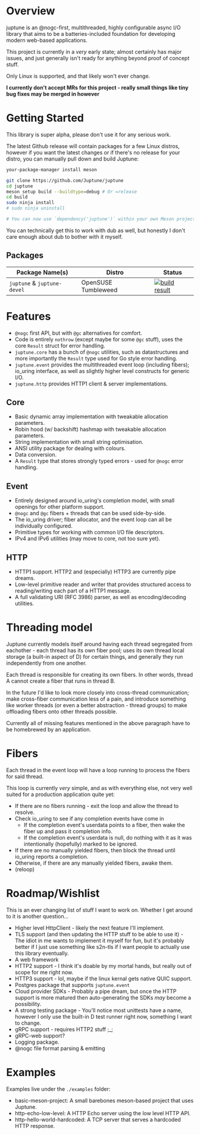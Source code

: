 # Overview

juptune is an @nogc-first, multithreaded, highly configurable async I/O library that aims to be a batteries-included foundation for developing modern web-based applications.

This project is currently in a _very_ early state; almost certainly has major issues, and just generally isn't ready for anything beyond proof of concept stuff.

Only Linux is supported, and that likely won't ever change.

**I currently don't accept MRs for this project - really small things like tiny bug fixes may be merged in however**

# Getting Started

This library is super alpha, please don't use it for any serious work.

The latest Github release will contain packages for a few Linux distros, however if you want the latest changes or
if there's no release for your distro, you can manually pull down and build Juptune:

```bash
your-package-manager install meson

git clone https://github.com/Juptune/juptune
cd juptune
meson setup build --buildtype=debug # Or =release
cd build
sudo ninja install
# sudo ninja uninstall

# You can now use `dependency('juptune')` within your own Meson projects.
```

You can technically get this to work with dub as well, but honestly I don't care enough about dub to bother with it myself.

## Packages

| Package Name(s)             | Distro              | Status |
| --------------------------- | ------------------- | ------ |
| `juptune` & `juptune-devel` | OpenSUSE Tumbleweed | [![build result](https://build.opensuse.org/projects/home:bchatha/packages/juptune/badge.svg?type=default)](https://build.opensuse.org/package/show/home:bchatha/juptune) |

# Features

* `@nogc` first API, but with `@gc` alternatives for comfort.
* Code is entirely `nothrow` (except maybe for some `@gc` stuff), uses the core `Result` struct for error handling.
* `juptune.core` has a bunch of `@nogc` utilities, such as datastructures and more importantly the `Result` type used for Go style error handling.
* `juptune.event` provides the multithreaded event loop (including fibers); io_uring interface, as well as slightly higher level constructs for generic I/O.
* `juptune.http` provides HTTP1 client & server implementations.

## Core

* Basic dynamic array implementation with tweakable allocation parameters.
* Robin hood (w/ backshift) hashmap with tweakable allocation parameters.
* String implementation with small string optimisation.
* ANSI utility package for dealing with colours.
* Data conversion.
* A `Result` type that stores strongly typed errors - used for `@nogc` error handling.

## Event

* Entirely designed around io_uring's completion model, with small openings for other platform support.
* `@nogc` and `@gc` fibers + threads that can be used side-by-side.
* The io_uring driver; fiber allocator, and the event loop can all be individually configured.
* Primitive types for working with common I/O file descriptors.
* IPv4 and IPv6 utilities (may move to core, not too sure yet).

## HTTP

* HTTP1 support. HTTP2 and (especially) HTTP3 are currently pipe dreams.
* Low-level primitive reader and writer that provides structured access to reading/writing each part of a HTTP1 message.
* A full validating URI (RFC 3986) parser, as well as encoding/decoding utilities.

# Threading model

Juptune currently models itself around having each thread segregated from eachother - each thread has its own fiber pool; uses its own thread local storage (a built-in aspect of D) for certain things, and generally they run independently from one another.

Each thread is responsible for creating its own fibers. In other words, thread A cannot create a fiber that runs in thread B. 

In the future I'd like to look more closely into cross-thread communication; make cross-fiber communication less of a pain, and introduce something like worker threads (or even a better abstraction - thread groups) to make offloading fibers onto other threads possible.

Currently all of missing features mentioned in the above paragraph have to be homebrewed by an application.

# Fibers

Each thread in the event loop will have a loop running to process the fibers for said thread.

This loop is currently _very_ simple, and as with everything else, not very well suited for a production application quite yet:

* If there are no fibers running - exit the loop and allow the thread to resolve.
* Check io_uring to see if any completion events have come in
  * If the completion event's userdata points to a fiber, then wake the fiber up and pass it completion info.
  * If the completion event's userdata is null, do nothing with it as it was intentionally (hopefully) marked to be ignored.
* If there are no manually yielded fibers, then block the thread until io_uring reports a completion.
* Otherwise, if there are any manually yielded fibers, awake them.
* (reloop)

# Roadmap/Wishlist

This is an ever changing list of stuff I want to work on. Whether I get around to it is another question...

* Higher level HttpClient - likely the next feature I'll implement.
* TLS support (and then updating the HTTP stuff to be able to use it) - The idiot in me wants to implement it myself for fun, but it's probably better if I just use something like s2n-tls if I want people to actually use this library eventually.
* A web framework
* HTTP2 support - I think it's doable by my mortal hands, but really out of scope for me right now.
* HTTP3 support - lol, maybe if the linux kernal gets native QUIC support.
* Postgres package that supports `juptune.event`
* Cloud provider SDKs - Probably a pipe dream, but once the HTTP support is more matured then auto-generating the SDKs _may_ become a possibility.
* A strong testing package - You'll notice most unittests have a name, however I only use the built-in D test runner right now, something I want to change.
* gRPC support - requires HTTP2 stuff ;_;
* gRPC-web support?
* Logging package.
* @nogc file format parsing & emitting

# Examples

Examples live under the `./examples` folder:

* basic-meson-project: A small barebones meson-based project that uses Juptune.
* http-echo-low-level: A HTTP Echo server using the low level HTTP API.
* http-hello-world-hardcoded: A TCP server that serves a hardcoded HTTP response.